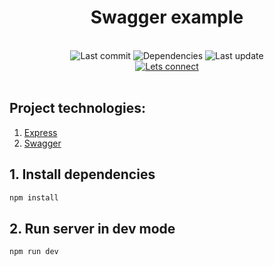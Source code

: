 <h1 align="center">
    Swagger example
</h1>
<br>

<div align="center">
    <!-- Last commit -->
    <img src="https://img.shields.io/github/last-commit/sotream/swagger-example.svg?longCache=true&style=flat-square" alt="Last commit"
    />
    <!-- Dependencies -->
    <img src="https://img.shields.io/badge/dependencies-up%20to%20date-brightgreen.svg?longCache=true&style=flat-square" alt="Dependencies"
    />
    <!-- Contributors welcome -->
    <img src="https://img.shields.io/badge/contributions-welcome-orange.svg?longCache=true&style=flat-square" alt="Last update"
    />
</div>
<div align="center">
    <!-- Мій LinkedIn -->
    <a href="https://www.linkedin.com/in/andrii-prisniak">
        <img src="https://img.shields.io/badge/Let's%20connect%20on%20LinkedIn-LinkedIn-blue.svg?longCache=true&style=for-the-badge&link=https://www.linkedin.com/in/andrii-prisniak"
            alt="Lets connect" />
    </a>
</div>
<br>


## Project technologies:

1. [Express](https://expressjs.com/)
2. [Swagger](https://swagger.io/)

## 1. Install dependencies

```bash
npm install
```

## 2. Run server in dev mode

```bash
npm run dev
```
